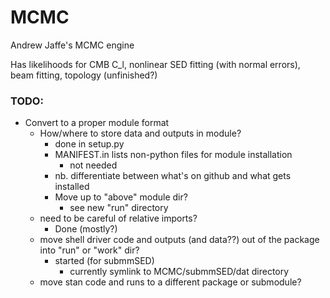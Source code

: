 # MCMC

Andrew Jaffe's MCMC engine

Has likelihoods for CMB C_l, nonlinear SED fitting (with normal errors), beam fitting, topology (unfinished?)


### TODO:
* Convert to a proper module format
  * How/where to store data and outputs in module?
    * done in setup.py
    * MANIFEST.in lists non-python files for module installation 
      * not needed
    * nb. differentiate between what's on github and what gets installed
    * Move up to "above" module dir?
      * see new "run" directory
  * need to be careful of relative imports?
    * Done (mostly?)
  * move shell driver code and outputs (and data??) out of the package into "run" or "work" dir?
    * started (for submmSED)
      * currently symlink to MCMC/submmSED/dat directory
  * move stan code and runs to a different package or submodule?
